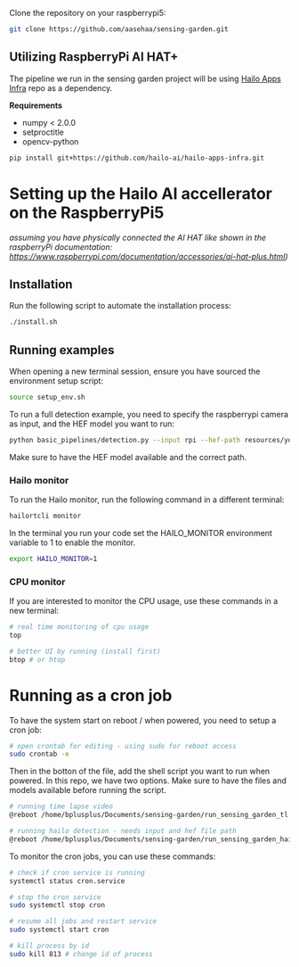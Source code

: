Clone the repository on your raspberrypi5:
```bash
git clone https://github.com/aasehaa/sensing-garden.git
```



## Utilizing RaspberryPi AI HAT+

The pipeline we run in the sensing garden project will be using [Hailo Apps Infra](https://github.com/hailo-ai/hailo-apps-infra) repo as a dependency. 

**Requirements**
- numpy < 2.0.0
- setproctitle
- opencv-python

```bash
pip install git+https://github.com/hailo-ai/hailo-apps-infra.git
```

# Setting up the Hailo AI accellerator on the RaspberryPi5 

*assuming you have physically connected the AI HAT like shown in the raspberryPi documentation: https://www.raspberrypi.com/documentation/accessories/ai-hat-plus.html)*


## Installation
Run the following script to automate the installation process:

```bash
./install.sh
```

## Running examples

When opening a new terminal session, ensure you have sourced the environment setup script:

```bash
source setup_env.sh
```


To run a full detection example, you need to specify the raspberrypi camera as input, and the HEF model you want to run:
```bash
python basic_pipelines/detection.py --input rpi --hef-path resources/yolov8m.hef
```
Make sure to have the HEF model available and the correct path. 


### Hailo monitor
To run the Hailo monitor, run the following command in a different terminal:

```bash
hailortcli monitor
```

In the terminal you run your code set the HAILO_MONITOR environment variable to 1 to enable the monitor.

```bash
export HAILO_MONITOR=1
```

### CPU monitor
If you are interested to monitor the CPU usage, use these commands in a new terminal: 
```bash
# real time monitoring of cpu usage
top

# better UI by running (install first)
btop # or htop
```

# Running as a cron job

To have the system start on reboot / when powered, you need to setup a cron job: 

```bash
# open crontab for editing - using sudo for reboot access
sudo crontab -e
```

Then in the botton of the file, add the shell script you want to run when powered. In this repo, we have two options. Make sure to have the files and models available before running the script. 

```bash
# running time lapse video
@reboot /home/bplusplus/Documents/sensing-garden/run_sensing_garden_tl.sh

# running hailo detection - needs input and hef file path
@reboot /home/bplusplus/Documents/sensing-garden/run_sensing_garden_hailo.sh --input rpi --hef-path /home/bplusplus/Documents/sensing-garden/resources/yolov8m.hef

```

To monitor the cron jobs, you can use these commands: 
```bash
# check if cron service is running
systemctl status cron.service

# stop the cron service
sudo systemctl stop cron

# resume all jobs and restart service
sudo systemctl start cron

# kill process by id
sudo kill 813 # change id of process
```